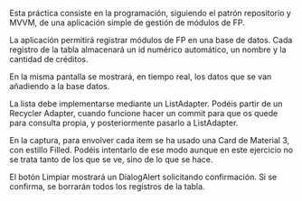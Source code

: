 Esta práctica consiste en la programación, siguiendo el patrón repositorio y MVVM, de una aplicación simple de gestión de módulos de FP. 

La aplicación permitirá registrar módulos de FP en una base de datos. Cada registro de la tabla almacenará un id numérico automático, un nombre y la cantidad de créditos.

En la misma pantalla se mostrará, en tiempo real, los datos que se van añadiendo a la base datos. 

La lista debe implementarse mediante un ListAdapter. Podéis partir de un Recycler Adapter, cuando funcione hacer un commit para que os quede para consulta propia, y posteriormente pasarlo a ListAdapter. 

En la captura, para envolver cada item se ha usado una Card de Material 3, con estillo Filled. Podéis intentarlo de ese modo aunque en este ejercicio no se trata tanto de los que se ve, sino de lo que se hace.

El botón Limpiar mostrará un DialogAlert solicitando confirmación. Si se confirma, se borrarán todos los registros de la tabla. 
